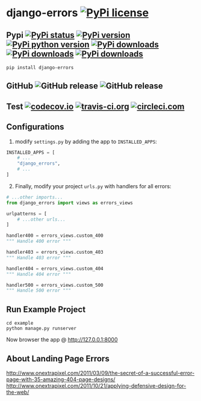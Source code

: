# django-errors [![PyPi license](https://img.shields.io/pypi/l/django-errors.svg)](https://pypi.python.org/pypi/django_errors)

## Pypi [![PyPi status](https://img.shields.io/pypi/status/django-errors.svg)](https://pypi.python.org/pypi/django_errors) [![PyPi version](https://img.shields.io/pypi/v/django-errors.svg)](https://pypi.python.org/pypi/django_errors) [![PyPi python version](https://img.shields.io/pypi/pyversions/django-errors.svg)](https://pypi.python.org/pypi/django_errors) [![PyPi downloads](https://img.shields.io/pypi/dm/django-errors.svg)](https://pypi.python.org/pypi/django_errors) [![PyPi downloads](https://img.shields.io/pypi/dw/django-errors.svg)](https://pypi.python.org/pypi/django_errors) [![PyPi downloads](https://img.shields.io/pypi/dd/django-errors.svg)](https://pypi.python.org/pypi/django_errors)

```shell
pip install django-errors
```

## GitHub ![GitHub release](https://img.shields.io/github/tag/DLRSP/django-errors.svg) ![GitHub release](https://img.shields.io/github/release/DLRSP/django-errors.svg)

## Test [![codecov.io](https://codecov.io/github/DLRSP/django-errors/coverage.svg?branch=master)](https://codecov.io/github/DLRSP/django-errors?branch=master) [![travis-ci.org](https://travis-ci.org/DLRSP/django-errors.svg?branch=master)](https://travis-ci.org/DLRSP/django-errors) [![circleci.com](https://circleci.com/gh/DLRSP/django-errors.svg?style=shield&circle-token=b2c2b63556f8dfc17f9058adfbaae1fd16b3bc01)](https://circleci.com/gh/DLRSP/django-errors)

## Configurations

1. modify `settings.py` by adding the app to `INSTALLED_APPS`:
```python
INSTALLED_APPS = [
    # ...
    "django_errors",
    # ...
]
```

2. Finally, modify your project `urls.py` with handlers for all errors:
```python
# ...other imports...
from django_errors import views as errors_views

urlpatterns = [
    # ...other urls...
]

handler400 = errors_views.custom_400
""" Handle 400 error """

handler403 = errors_views.custom_403
""" Handle 403 error """

handler404 = errors_views.custom_404
""" Handle 404 error """

handler500 = errors_views.custom_500
""" Handle 500 error """
```

## Run Example Project

```shell
cd example
python manage.py runserver
```

Now browser the app @ http://127.0.0.1:8000

## About Landing Page Errors
http://www.onextrapixel.com/2011/03/09/the-secret-of-a-successful-error-page-with-35-amazing-404-page-designs/
http://www.onextrapixel.com/2011/10/21/applying-defensive-design-for-the-web/
